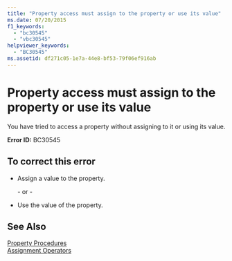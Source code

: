 ```yaml
---
title: "Property access must assign to the property or use its value"
ms.date: 07/20/2015
f1_keywords: 
  - "bc30545"
  - "vbc30545"
helpviewer_keywords: 
  - "BC30545"
ms.assetid: df271c05-1e7a-44e8-bf53-79f06ef916ab
---
```

# Property access must assign to the property or use its value
You have tried to access a property without assigning to it or using its value.
  
 **Error ID:** BC30545  
  
## To correct this error  
  
- Assign a value to the property.  
  
   \- or -  
  
- Use the value of the property.  
  
## See Also  
 [Property Procedures](../../visual-basic/programming-guide/language-features/procedures/property-procedures.md)  
 [Assignment Operators](../../visual-basic/language-reference/operators/assignment-operators.md)
